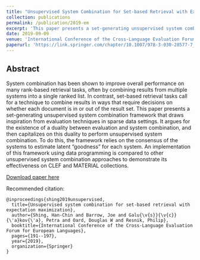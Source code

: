 ```yaml
---
title: "Unsupervised System Combination for Set-based Retrieval with Expectation Maximization"
collection: publications
permalink: /publication/2019-em
excerpt: 'This paper presents a set-generating unsupervised system combination framework that draws inspiration from evaluation techniques in sparse data settings. It argues for the existence of a duality between evaluation and system combination, and then capitalizes on this duality to perform unsupervised system combination.'
date: 2019-09-09
venue: 'International Conference of the Cross-Language Evaluation Forum for European Languages'
paperurl: 'https://link.springer.com/chapter/10.1007/978-3-030-28577-7_16'
---
```


## Abstract

System combination has been shown to improve overall performance on many rank-based retrieval tasks, often by combining results from multiple systems into a single ranked list. In contrast, set-based retrieval tasks call for a technique to combine results in ways that require decisions on whether each document is in or out of the result set. This paper presents a set-generating unsupervised system combination framework that draws inspiration from evaluation techniques in sparse data settings. It argues for the existence of a duality between evaluation and system combination, and then capitalizes on this duality to perform unsupervised system combination. To do this, the framework relies on the consensus of the systems to estimate latent “goodness” for each system. An implementation of this framework using data programming is compared to other unsupervised system combination approaches to demonstrate its effectiveness on CLEF and MATERIAL collections.

[Download paper here](https://link.springer.com/chapter/10.1007/978-3-030-28577-7_16)

Recommended citation:

```
@inproceedings{shing2019unsupervised,
  title={Unsupervised system combination for set-based retrieval with expectation maximization},
  author={Shing, Han-Chin and Barrow, Joe and Galu{\v{s}}{\v{c}}{\'a}kov{\'a}, Petra and Oard, Douglas W and Resnik, Philip},
  booktitle={International Conference of the Cross-Language Evaluation Forum for European Languages},
  pages={191--197},
  year={2019},
  organization={Springer}
}
```